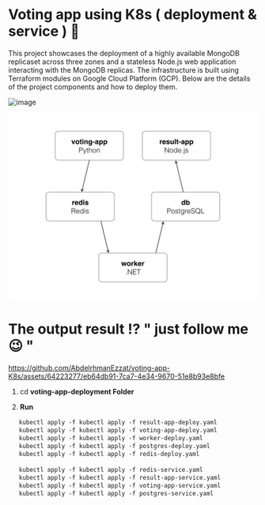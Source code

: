 # Voting app using K8s ( deployment & service ) 🎯

This project showcases the deployment of a highly available MongoDB replicaset across three zones and a stateless Node.js web application interacting with the MongoDB replicas. The infrastructure is built using Terraform modules on Google Cloud Platform (GCP). Below are the details of the project components and how to deploy them.

![image](https://github.com/AbdelrhmanEzzat/voting-app-K8s/assets/64223277/3fcc630d-6e21-4f2a-a5e5-d7d248c13c1b)

![Alt text](architecture.png)



# The output result   ⁉️ " just follow me 😉 "


https://github.com/AbdelrhmanEzzat/voting-app-K8s/assets/64223277/eb64db91-7ca7-4e34-9670-51e8b93e8bfe


1. cd  **voting-app-deployment Folder**

2. **Run**


```
   kubectl apply -f kubectl apply -f result-app-deploy.yaml
   kubectl apply -f kubectl apply -f voting-app-deploy.yaml
   kubectl apply -f kubectl apply -f worker-deploy.yaml
   kubectl apply -f kubectl apply -f postgres-deploy.yaml
   kubectl apply -f kubectl apply -f redis-deploy.yaml

   kubectl apply -f kubectl apply -f redis-service.yaml
   kubectl apply -f kubectl apply -f result-app-service.yaml
   kubectl apply -f kubectl apply -f voting-app-service.yaml
   kubectl apply -f kubectl apply -f postgres-service.yaml
```
